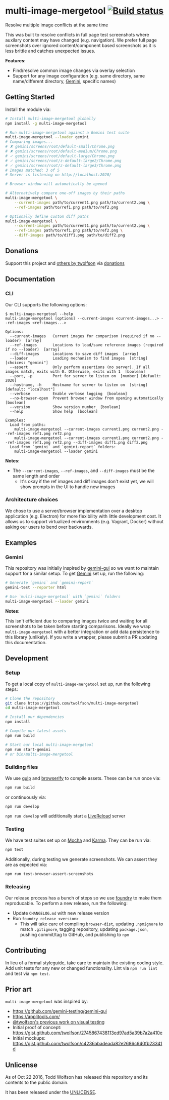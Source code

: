 # multi-image-mergetool [![Build status](https://travis-ci.org/twolfson/multi-image-mergetool.svg?branch=master)](https://travis-ci.org/twolfson/multi-image-mergetool)

Resolve multiple image conflicts at the same time

This was built to resolve conflicts in full page test screenshots where auxilary content may have changed (e.g. navigation). We prefer full page screenshots over ignored content/component based screenshots as it is less brittle and catches unexpected issues.

**Features:**

- Find/resolve common image changes via overlay selection
- Support for any image configuration (e.g. same directory, same name/different directory, [Gemini][gemini-example], specific names)

[gemini-example]: #gemini

## Getting Started
Install the module via:

```bash
# Install multi-image-mergetool globally
npm install -g multi-image-mergetool

# Run multi-image-mergetool against a Gemini test suite
multi-image-mergetool --loader gemini
# Comparing images...
# ✘ gemini/screens/root/default-small/Chrome.png
# ✘ gemini/screens/root/default-medium/Chrome.png
# ✓ gemini/screens/root/default-large/Chrome.png
# ✓ gemini/screens/root/z-default-large2/Chrome.png
# ✓ gemini/screens/root/z-default-large3/Chrome.png
# Images matched: 3 of 5
# Server is listening on http://localhost:2020/

# Browser window will automatically be opened

# Alternatively compare one-off images by their paths
multi-image-mergetool \
    --current-images path/to/current1.png path/to/current2.png \
    --ref-images path/to/ref1.png path/to/ref2.png

# Optionally define custom diff paths
multi-image-mergetool \
    --current-images path/to/current1.png path/to/current2.png \
    --ref-images path/to/ref1.png path/to/ref2.png \
    --diff-images path/to/diff1.png path/to/diff2.png
```

## Donations
Support this project and [others by twolfson][projects] via [donations][support-me]

[projects]: http://twolfson.com/projects
[support-me]: http://twolfson.com/support-me

## Documentation
### CLI
Our CLI supports the following options:

```
$ multi-image-mergetool --help
multi-image-mergetool [options] --current-images <current-images...> --ref-images <ref-images...>

Options:
  --current-images   Current images for comparison (required if no --loader)  [array]
  --ref-images       Locations to load/save reference images (required if no --loader)  [array]
  --diff-images      Locations to save diff images  [array]
  --loader           Loading mechanism to find images  [string] [choices: "gemini"]
  --assert           Only perform assertions (no server). If all images match, exits with 0. Otherwise, exits with 1  [boolean]
  --port, -p         Port for server to listen on  [number] [default: 2020]
  --hostname, -h     Hostname for server to listen on  [string] [default: "localhost"]
  --verbose          Enable verbose logging  [boolean]
  --no-browser-open  Prevent browser window from opening automatically  [boolean]
  --version          Show version number  [boolean]
  --help             Show help  [boolean]

Examples:
  Load from paths:
    multi-image-mergetool --current-images current1.png current2.png --ref-images ref1.png ref2.png
    multi-image-mergetool --current-images current1.png current2.png --ref-images ref1.png ref2.png --diff-images diff1.png diff2.png
  Load from `gemini` and `gemini-report` folders:
    multi-image-mergetool --loader gemini
```

**Notes:**

- The `--current-images`, `--ref-images`, and `--diff-images` must be the same length and order
    - It's okay if the ref images and diff images don't exist yet, we will show prompts in the UI to handle new images

### Architecture choices
We chose to use a server/browser implementation over a desktop application (e.g. Electron) for more flexibility with little development cost. It allows us to support virtualized environments (e.g. Vagrant, Docker) without asking our users to bend over backwards.

## Examples
### Gemini
This repository was initially inspired by [gemini-gui][] so we want to maintain support for a similar setup. To get [Gemini][] set up, run the following:

```bash
# Generate `gemini` and `gemini-report`
gemini-test --reporter html

# Use `multi-image-mergetool` with `gemini` folders
multi-image-mergetool --loader gemini
```

[Gemini]: https://github.com/gemini-testing/gemini
[gemini-gui]: https://github.com/gemini-testing/gemini-gui

**Notes:**

This isn't efficient due to comparing images twice and waiting for all screenshots to be taken before starting comparisons. Ideally we wrap `multi-image-mergetool` with a better integration or add data persistence to this library (unlikely). If you write a wrapper, please submit a PR updating this documentation.

## Development
### Setup
To get a local copy of `multi-image-mergetool` set up, run the following steps:

```bash
# Clone the repository
git clone https://github.com/twolfson/multi-image-mergetool
cd multi-image-mergetool

# Install our dependencies
npm install

# Compile our latest assets
npm run build

# Start our local multi-image-mergetool
npm run start-gemini
# or bin/multi-image-mergetool
```

### Building files
We use [gulp][] and [browserify][] to compile assets. These can be run once via:

```bash
npm run build
```

or continuously via:

```bash
npm run develop
```

`npm run develop` will additionally start a [LiveReload][] server

[gulp]: https://github.com/gulpjs/gulp
[browserify]: https://github.com/substack/node-browserify
[LiveReload]: http://livereload.com/extensions/

### Testing
We have test suites set up on [Mocha][] and [Karma][]. They can be run via:

```bash
npm test
```

[Mocha]: https://github.com/mochajs/mocha
[Karma]: https://github.com/karma-runner/karma

Additionally, during testing we generate screenshots. We can assert they are as expected via:

```bash
npm run test-browser-assert-screenshots
```

### Releasing
Our release process has a bunch of steps so we use [foundry][] to make them reproducable. To perform a new release, run the following:

- Update `CHANGELOG.md` with new release version
- Run `foundry release <version>`
    - This will take care of compiling `browser-dist`, updating `.npmignore` to match `.gitignore`, tagging repository, updating `package.json`, pushing commit/tag to GitHub, and publishing to `npm`

[foundry]: https://github.com/twolfson/foundry

## Contributing
In lieu of a formal styleguide, take care to maintain the existing coding style. Add unit tests for any new or changed functionality. Lint via `npm run lint` and test via `npm test`.

## Prior art
`multi-image-mergetool` was inspired by:

- https://github.com/gemini-testing/gemini-gui
- https://applitools.com/
- [@twolfson's previous work on visual testing](http://twolfson.com/2014-02-25-visual-regression-testing-in-travis-ci)
- Initial proof of concept: <https://gist.github.com/twolfson/2745867438113ed97ad5a39b7a2a410e>
- Initial mockups: <https://gist.github.com/twolfson/c4236abadeada82e2686c940fb23341d>

## Unlicense
As of Oct 22 2016, Todd Wolfson has released this repository and its contents to the public domain.

It has been released under the [UNLICENSE][].

[UNLICENSE]: UNLICENSE
